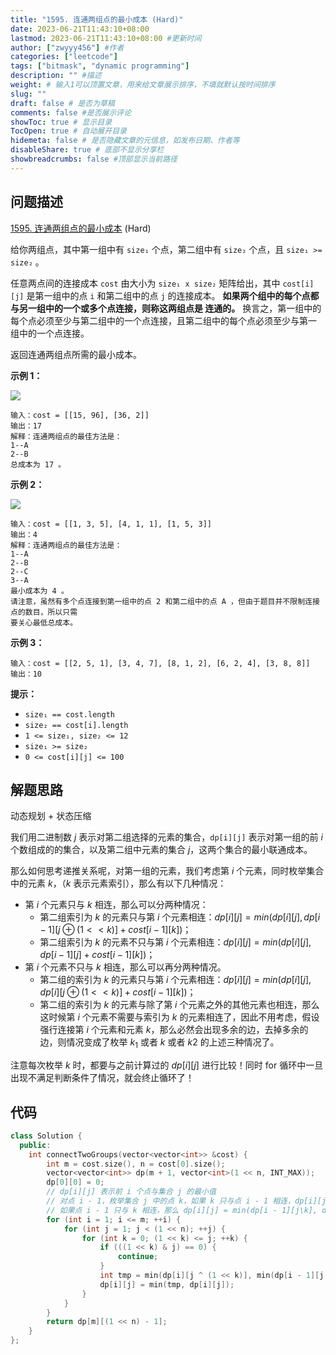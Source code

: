 ```yaml
---
title: "1595. 连通两组点的最小成本 (Hard)"
date: 2023-06-21T11:43:10+08:00
lastmod: 2023-06-21T11:43:10+08:00 #更新时间
author: ["zwyyy456"] #作者
categories: ["leetcode"]
tags: ["bitmask", "dynamic programming"]
description: "" #描述
weight: # 输入1可以顶置文章，用来给文章展示排序，不填就默认按时间排序
slug: ""
draft: false # 是否为草稿
comments: false #是否展示评论
showToc: true # 显示目录
TocOpen: true # 自动展开目录
hidemeta: false # 是否隐藏文章的元信息，如发布日期、作者等
disableShare: true # 底部不显示分享栏
showbreadcrumbs: false #顶部显示当前路径
---
```

## 问题描述

[1595. 连通两组点的最小成本][link] (Hard)

[link]: https://leetcode.cn/problems/minimum-cost-to-connect-two-groups-of-points/

给你两组点，其中第一组中有 `size₁` 个点，第二组中有 `size₂` 个点，且 `size₁ >= size₂` 。

任意两点间的连接成本 `cost` 由大小为 `size₁ x size₂` 矩阵给出，其中 `cost[i][j]` 是第一组中的点 `i` 
和第二组中的点 `j` 的连接成本。 **如果两个组中的每个点都与另一组中的一个或多个点连接，则称这两组点是
连通的。** 换言之，第一组中的每个点必须至少与第二组中的一个点连接，且第二组中的每个点必须至少与第一
组中的一个点连接。

返回连通两组点所需的最小成本。

**示例 1：**

![](https://pic-upyun.zwyyy456.tech/smms/2023-12-26-065328.jpg)

```
输入：cost = [[15, 96], [36, 2]]
输出：17
解释：连通两组点的最佳方法是：
1--A
2--B
总成本为 17 。

```

**示例 2：**

![](https://pic-upyun.zwyyy456.tech/smms/2023-12-26-065329.jpg)

```
输入：cost = [[1, 3, 5], [4, 1, 1], [1, 5, 3]]
输出：4
解释：连通两组点的最佳方法是：
1--A
2--B
2--C
3--A
最小成本为 4 。
请注意，虽然有多个点连接到第一组中的点 2 和第二组中的点 A ，但由于题目并不限制连接点的数目，所以只需
要关心最低总成本。
```

**示例 3：**

```
输入：cost = [[2, 5, 1], [3, 4, 7], [8, 1, 2], [6, 2, 4], [3, 8, 8]]
输出：10

```

**提示：**

- `size₁ == cost.length`
- `size₂ == cost[i].length`
- `1 <= size₁, size₂ <= 12`
- `size₁ >= size₂`
- `0 <= cost[i][j] <= 100`

## 解题思路

动态规划 + 状态压缩

我们用二进制数 $j$ 表示对第二组选择的元素的集合，`dp[i][j]` 表示对第一组的前 $i$ 个数组成的的集合，以及第二组中元素的集合 $j$，这两个集合的最小联通成本。

那么如何思考递推关系呢，对第一组的元素，我们考虑第 $i$ 个元素，同时枚举集合中的元素 $k$，（$k$ 表示元素索引），那么有以下几种情况：

- 第 $i$ 个元素只与 $k$ 相连，那么可以分两种情况：
    - 第二组索引为 $k$ 的元素只与第 $i$ 个元素相连：$dp[i][j] = min(dp[i][j], dp[i - 1][j\oplus(1 << k)] + cost[i - 1][k])$；
    - 第二组索引为 $k$ 的元素不只与第 $i$ 个元素相连：$dp[i][j] = min(dp[i][j], dp[i - 1][j] + cost[i - 1][k])$；
- 第 $i$ 个元素不只与 $k$ 相连，那么可以再分两种情况。
    - 第二组的索引为 $k$ 的元素只与第 $i$ 个元素相连：$dp[i][j] = min(dp[i][j], dp[i][j\oplus (1 << k)] + cost[i - 1][k])$；
    - 第二组的索引为 $k$ 的元素与除了第 $i$ 个元素之外的其他元素也相连，那么这时候第 $i$ 个元素不需要与索引为 $k$ 的元素相连了，因此不用考虑，假设强行连接第 $i$ 个元素和元素 $k$，那么必然会出现多余的边，去掉多余的边，则情况变成了枚举 $k_1$ 或者 $k$ 或者 $k2$ 的上述三种情况了。

注意每次枚举 $k$ 时，都要与之前计算过的 $dp[i][j]$ 进行比较！同时 for 循环中一旦出现不满足判断条件了情况，就会终止循环了！

## 代码

```cpp
class Solution {
  public:
    int connectTwoGroups(vector<vector<int>> &cost) {
        int m = cost.size(), n = cost[0].size();
        vector<vector<int>> dp(m + 1, vector<int>(1 << n, INT_MAX));
        dp[0][0] = 0;
        // dp[i][j] 表示前 i 个点与集合 j 的最小值
        // 对点 i - 1，枚举集合 j 中的点 k，如果 k 只与点 i - 1 相连，dp[i][j] = dp[i][j\k] + cost[i - 1][k];
        // 如果点 i - 1 只与 k 相连，那么 dp[i][j] = min(dp[i - 1][j\k], dp[i - 1][j]) + cost[i - 1][k]
        for (int i = 1; i <= m; ++i) {
            for (int j = 1; j < (1 << n); ++j) {
                for (int k = 0; (1 << k) <= j; ++k) {
                    if (((1 << k) & j) == 0) {
                        continue;
                    }
                    int tmp = min(dp[i][j ^ (1 << k)], min(dp[i - 1][j ^ (1 << k)], dp[i - 1][j])) + cost[i - 1][k];
                    dp[i][j] = min(tmp, dp[i][j]);
                }
            }
        }
        return dp[m][(1 << n) - 1];
    }
};
```

